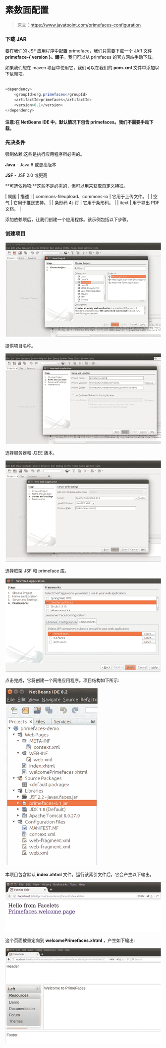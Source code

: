 # 素数面配置

> 原文：<https://www.javatpoint.com/primefaces-configuration>

### 下载 JAR

要在我们的 JSF 应用程序中配置 primeface，我们只需要下载一个 JAR 文件**primeface-{ version }。罐子**。我们可以从 primfaces 的官方网站手动下载。

如果我们想在 maven 项目中使用它，我们可以在我们的 **pom.xml** 文件中添加以下依赖项。

```java

<dependency>
	<groupId>org.primefaces</groupId>
	<artifactId>primefaces</artifactId>
	<version>6.1</version>
</dependency>

```

#### 注意:在 NetBeans IDE 中，默认情况下包含 primefaces。我们不需要手动下载。

### 先决条件

强制依赖:这些是执行应用程序所必需的。

**Java** - Java 6 或更高版本

**JSF** - JSF 2.0 或更高

**可选依赖项:**这些不是必需的，但可以用来获取自定义特征。

| 属国 | 描述 |
| commons-fileupload、commons-io | 它用于上传文件。 |
| 空气 | 它用于推送支持。 |
| 条形码 4j-灯 | 它用于条形码。 |
| itext | 用于导出 PDF 文档。 |

添加依赖项后，让我们创建一个应用程序。该示例包括以下步骤。

### 创建项目

![PrimeFaces Configuration 1](img/e7d9408cfb784d1c238e691573dcd2e3.png)

提供项目名称。

![PrimeFaces Configuration 2](img/3bcae03e1e069764b001b1c7c04142f8.png)

选择服务器和 J2EE 版本。

![PrimeFaces Configuration 3](img/3fa13c9a16d04d78bc2deae92d7545f4.png)

选择框架 JSF 和 primeface 库。

![PrimeFaces Configuration 4](img/3deff4d79a53c1c6247bf186ee4833c1.png)

点击完成，它将创建一个网络应用程序。项目结构如下所示:

![PrimeFaces Configuration 5](img/e832c86211933d96810fb708390cc3c2.png)

本项目包含默认 **index.xhtml** 文件。运行该索引文件后，它会产生以下输出。

![PrimeFaces Configuration 6](img/0f2e6e2a4b73ffd3889f94f56da2048f.png)

这个页面被重定向到 **welcomePrimefaces.xhtml** ，产生如下输出:

![PrimeFaces Configuration 7](img/356bbe6af07ff16ef08b0c7dd316d4d2.png)